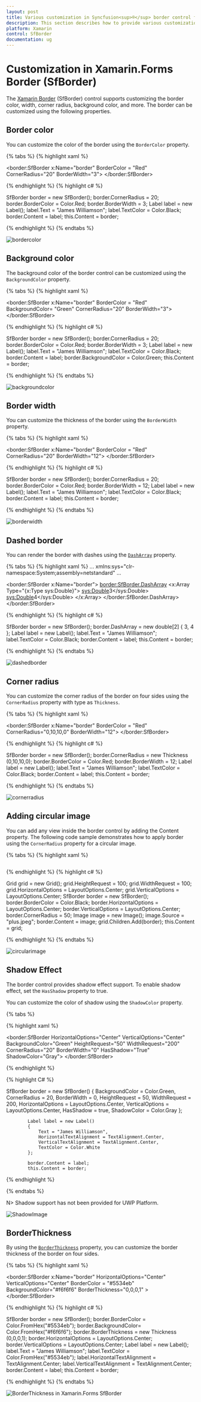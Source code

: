 ```yaml
---
layout: post
title: Various customization in Syncfusion<sup>®</sup> border control for Xamarin.Forms
description: This section describes how to provide various customization to the Syncfusion<sup>®</sup> Border control in Xamarin.Forms.
platform: Xamarin
control: SfBorder
documentation: ug
---
```


# Customization in Xamarin.Forms Border (SfBorder)

The [Xamarin Border](https://www.syncfusion.com/xamarin-ui-controls/xamarin-border) (SfBorder) control supports customizing the border color, width, corner radius, background color, and more. The border can be customized using the following properties.

## Border color

You can customize the color of the border using the `BorderColor` property.

{% tabs %}
{% highlight xaml %}

<border:SfBorder x:Name="border" BorderColor = "Red"  CornerRadius="20" BorderWidth="3">
 <Label Text="James Williamson" 
 TextColor="Black"/>
</border:SfBorder>

{% endhighlight %}
{% highlight c# %}

SfBorder border = new SfBorder();
border.CornerRadius = 20;
border.BorderColor = Color.Red;
border.BorderWidth = 3;
Label label = new Label();
label.Text = "James Williamson";
label.TextColor = Color.Black;
border.Content = label;
this.Content = border;

{% endhighlight %}
{% endtabs %}

![bordercolor](images/Xamarin_Forms_BorderColor.png)

## Background color

The background color of the border control can be customized using the `BackgroundColor` property.

{% tabs %}
{% highlight xaml %}

<border:SfBorder x:Name="border" BorderColor = "Red" BackgroundColor= "Green" CornerRadius="20" BorderWidth="3">
 <Label Text="James Williamson" 
 TextColor="Black"/>
</border:SfBorder>

{% endhighlight %}
{% highlight c# %}

SfBorder border = new SfBorder();
border.CornerRadius = 20;
border.BorderColor = Color.Red;
border.BorderWidth = 3;
Label label = new Label();
label.Text = "James Williamson";
label.TextColor = Color.Black;
border.Content = label;
border.BackgroundColor = Color.Green;
this.Content = border;

{% endhighlight %}
{% endtabs %}

![backgroundcolor](images/Xamarin_Forms_BackgroundColor.png)

## Border width

You can customize the thickness of the border using the `BorderWidth` property.

{% tabs %}
{% highlight xaml %}

<border:SfBorder x:Name="border" BorderColor = "Red" CornerRadius="20" BorderWidth="12">
 <Label Text="James Williamson" 
 TextColor="Black"/>
</border:SfBorder>

{% endhighlight %}
{% highlight c# %}

SfBorder border = new SfBorder();
border.CornerRadius = 20;
border.BorderColor = Color.Red;
border.BorderWidth = 12;
Label label = new Label();
label.Text = "James Williamson";
label.TextColor = Color.Black;
border.Content = label;
this.Content = border;


{% endhighlight %}
{% endtabs %}

![borderwidth](images/Xamarin_Forms_BorderWidth.png)

## Dashed border

You can render the border with dashes using the [`DashArray`](https://help.syncfusion.com/cr/xamarin/Syncfusion.XForms.Border.SfBorder.html#Syncfusion_XForms_Border_SfBorder_DashArray) property.

{% tabs %}
{% highlight xaml %}
...
xmlns:sys="clr-namespace:System;assembly=netstandard"
...

<border:SfBorder x:Name="border">
    <border:SfBorder.DashArray>
        <x:Array Type="{x:Type sys:Double}">
            <sys:Double>3</sys:Double>
            <sys:Double>4</sys:Double>
        </x:Array>
    </border:SfBorder.DashArray>
    <Label Text="James Williamson" TextColor="Black" />
</border:SfBorder>

{% endhighlight %}
{% highlight c# %}

SfBorder border = new SfBorder();
border.DashArray = new double[2] { 3, 4 };
Label label = new Label();
label.Text = "James Williamson";
label.TextColor = Color.Black;
border.Content = label;
this.Content = border;


{% endhighlight %}
{% endtabs %}

![dashedborder](images/Xamarin_Forms_DashedBorder.png)

## Corner radius

You can customize the corner radius of the border on four sides using the `CornerRadius` property with type as `Thickness`.

{% tabs %}
{% highlight xaml %}

<border:SfBorder x:Name="border" BorderColor = "Red" CornerRadius="0,10,10,0" BorderWidth="12">
 <Label Text="James Williamson" 
 TextColor="Black"/>
</border:SfBorder>

{% endhighlight %}
{% highlight c# %}

SfBorder border = new SfBorder();
border.CornerRadius =  new Thickness (0,10,10,0);
border.BorderColor = Color.Red;
border.BorderWidth = 12;
Label label = new Label();
label.Text = "James Williamson";
label.TextColor = Color.Black;
border.Content = label;
this.Content = border;

{% endhighlight %}
{% endtabs %}

![cornerradius](images/Xamarin_Forms_CornerRadius.png)

## Adding circular image

You can add any view inside the border control by adding the Content property. The following code sample demonstrates how to apply border using the `CornerRadius` property for a circular image.

{% tabs %}
{% highlight xaml %}

<Grid HeightRequest="100" WidthRequest="100" HorizontalOptions="Center" VerticalOptions="Center">
    <border:SfBorder BorderColor="Black" HorizontalOptions="Center" VerticalOptions="Center" CornerRadius="50">
    <Image Source="plus.jpeg" />
    </border:SfBorder>
</Grid>

{% endhighlight %}
{% highlight c# %}

Grid grid = new Grid();
grid.HeightRequest = 100;
grid.WidthRequest = 100;
grid.HorizontalOptions = LayoutOptions.Center;
grid.VerticalOptions = LayoutOptions.Center;
SfBorder border = new SfBorder();
border.BorderColor = Color.Black;
border.HorizontalOptions = LayoutOptions.Center;
border.VerticalOptions = LayoutOptions.Center;
border.CornerRadius = 50;
Image image = new Image();
image.Source = "plus.jpeg";
border.Content = image;
grid.Children.Add(border);
this.Content = grid;

{% endhighlight %}
{% endtabs %}

![circularimage](images/Xamarin_Forms_CircularImage.png)

## Shadow Effect

The border control provides shadow effect support. To enable shadow effect, set the `HasShadow` property to true.

You can customize the color of shadow using the `ShadowColor` property. 

{% tabs %}

{% highlight xaml %}

  <border:SfBorder 
                HorizontalOptions="Center" 
                VerticalOptions="Center"
                BackgroundColor="Green"
                HeightRequest="50"
                WidthRequest="200" 
                CornerRadius="20" 
                BorderWidth="0" 
                HasShadow="True"
                ShadowColor="Gray">
            <Label 
                    Text="James Williamson" 
                    HorizontalTextAlignment="Center" 
                    VerticalTextAlignment="Center" 
                    TextColor="White"/>
        </border:SfBorder>
	
{% endhighlight %}

{% highlight C# %}

SfBorder border = new SfBorder()
            {
                BackgroundColor = Color.Green,
                CornerRadius = 20,
                BorderWidth = 0,
                HeightRequest = 50,
                WidthRequest = 200,
                HorizontalOptions = LayoutOptions.Center,
                VerticalOptions = LayoutOptions.Center,
                HasShadow = true,
                ShadowColor = Color.Gray
            };

            Label label = new Label()
            {
                Text = "James Williamson",
                HorizontalTextAlignment = TextAlignment.Center,
                VerticalTextAlignment = TextAlignment.Center,
                TextColor = Color.White
            };

            border.Content = label;
            this.Content = border;

{% endhighlight %}

{% endtabs %}

N> Shadow support has not been provided for UWP Platform.

![ShadowImage](images/Xamarin_Forms_Shadow.png)

## BorderThickness

By using the [`BorderThickness`](https://help.syncfusion.com/cr/xamarin/Syncfusion.XForms.Border.SfBorder.html#Syncfusion_XForms_Border_SfBorder_BorderThickness) property, you can customize the border thickness of the border on four sides.

{% tabs %}
{% highlight xaml %}

<border:SfBorder x:Name="border" HorizontalOptions="Center" 
 VerticalOptions="Center" BorderColor = "#5534eb" BackgroundColor="#f6f6f6"
 BorderThickness="0,0,0,1" >
 <Label Text="James Williamson" TextColor="#5534eb" HorizontalTextAlignment="Center" VerticalTextAlignment="Center" />
</border:SfBorder>

{% endhighlight %}
{% highlight c# %}

SfBorder border = new SfBorder();
border.BorderColor = Color.FromHex("#5534eb");
border.BackgroundColor= Color.FromHex("#f6f6f6");
border.BorderThickness =  new Thickness (0,0,0,1);
border.HorizontalOptions = LayoutOptions.Center;
border.VerticalOptions = LayoutOptions.Center;
Label label = new Label();
label.Text = "James Williamson";
label.TextColor = Color.FromHex("#5534eb");
label.HorizontalTextAlignment = TextAlignment.Center;
label.VerticalTextAlignment = TextAlignment.Center;
border.Content = label;
this.Content = border;

{% endhighlight %}
{% endtabs %}

![BorderThickness in Xamarin.Forms SfBorder](images/Xamarin_Forms_BorderThickness.png)